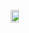 <div style="display: flex; justify-content: center; align-items: center; height: 100vh;">
  <div style="display: flex; flex-direction: column; align-items: center;">
    
  <p>
      <img src="http://github-readme-streak-stats.herokuapp.com?user=joechea-aupp&theme=onedark&exclude_days=Sun%2CSat" width="80%" />
    </p>
  </div>
</div>


[![Anurag's GitHub stats](https://github-readme-stats.vercel.app/api?username=joechea-aupp&hide=stars,issues&show_icons=true&theme=onedark&rank_icon=github)](https://github.com/joechea-aupp/github-readme-stats)

![Top Langs](https://github-readme-stats.vercel.app/api/top-langs/?username=joechea-aupp&langs_count=8&layout=compact)

